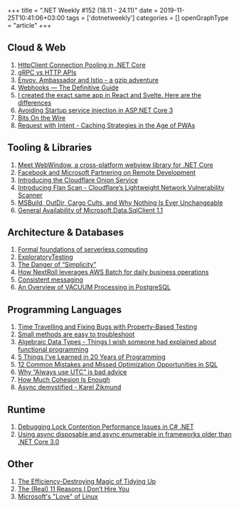 +++
title = ".NET Weekly #152 (18.11 - 24.11)"
date = 2019-11-25T10:41:06+03:00
tags = ['dotnetweekly']
categories = []
openGraphType = "article"
+++

## Cloud & Web

1. [HttpClient Connection Pooling in .NET Core](https://www.stevejgordon.co.uk/httpclient-connection-pooling-in-dotnet-core)
1. [gRPC vs HTTP APIs](https://devblogs.microsoft.com/aspnet/grpc-vs-http-apis/)
1. [Envoy, Ambassador and Istio - a gzip adventure](https://blog.florentdelannoy.com/blog/2019/envoy-ambassador-istio-gzip/)
1. [Webhooks — The Definitive Guide](https://requestbin.com/blog/working-with-webhooks/)
1. [I created the exact same app in React and Svelte. Here are the differences](https://medium.com/javascript-in-plain-english/i-created-the-exact-same-app-in-react-and-svelte-here-are-the-differences-c0bd2cc9b3f8)
1. [Avoiding Startup service injection in ASP.NET Core 3](https://andrewlock.net/avoiding-startup-service-injection-in-asp-net-core-3/)
1. [Bits On the Wire](https://www.tbray.org/ongoing/When/201x/2019/11/17/Bits-On-the-Wire)
1. [Request with Intent - Caching Strategies in the Age of PWAs](https://alistapart.com/article/request-with-intent-caching-strategies-in-the-age-of-pwas/)

<!--more-->

## Tooling & Libraries

1. [Meet WebWindow, a cross-platform webview library for .NET Core](https://blog.stevensanderson.com/2019/11/18/2019-11-18-webwindow-a-cross-platform-webview-for-dotnet-core/)
1. [Facebook and Microsoft Partnering on Remote Development](https://developers.facebook.com/blog/post/2019/11/19/facebook-microsoft-partnering-remote-development)
1. [Introducing the Cloudflare Onion Service](https://blog.cloudflare.com/cloudflare-onion-service/)
1. [Introducing Flan Scan - Cloudflare’s Lightweight Network Vulnerability Scanner](https://blog.cloudflare.com/introducing-flan-scan/)
1. [MSBuild, OutDir, Cargo Cults, and Why Nothing Is Ever Unchangeable](https://exceptionnotfound.net/msbuild-outdir-cargo-cults-and-why-nothing-is-ever-unchangeable/)
1. [General Availability of Microsoft.Data.SqlClient 1.1](https://techcommunity.microsoft.com/t5/SQL-Server/Released-General-Availability-of-Microsoft-Data-SqlClient-1-1/ba-p/1023028)

## Architecture & Databases

1. [Formal foundations of serverless computing](https://blog.acolyer.org/2019/11/18/formal-foundations-of-serverless-computing/)
1. [ExploratoryTesting](https://martinfowler.com/bliki/ExploratoryTesting.html)
1. [The Danger of “Simplicity”](https://asthasr.github.io/posts/danger-of-simplicity/)
1. [How NextRoll leverages AWS Batch for daily business operations](http://tech.nextroll.com/blog/dev/2019/11/19/aws-batch-at-nextroll.html)
1. [Consistent messaging](https://exactly-once.github.io/posts/consistent-messaging/)
1. [An Overview of VACUUM Processing in PostgreSQL](https://severalnines.com/database-blog/overview-vacuum-processing-postgresql)

## Programming Languages

1. [Time Travelling and Fixing Bugs with Property-Based Testing](https://wickstrom.tech/programming/2019/11/17/time-travelling-and-fixing-bugs-with-property-based-testing.html)
1. [Small methods are easy to troubleshoot](https://blog.ploeh.dk/2019/11/18/small-methods-are-easy-to-troubleshoot/)
1. [Algebraic Data Types - Things I wish someone had explained about functional programming](https://jrsinclair.com/articles/2019/algebraic-data-types-what-i-wish-someone-had-explained-about-functional-programming/)
1. [5 Things I’ve Learned in 20 Years of Programming](https://daedtech.com/5-things-ive-learned-in-20-years-of-programming/)
1. [12 Common Mistakes and Missed Optimization Opportunities in SQL](https://hakibenita.com/sql-dos-and-donts#be-careful-when-dividing-integers)
1. [Why “Always use UTC” is bad advice](https://engineering.q42.nl/why-always-use-utc-is-bad-advice/)
1. [How Much Cohesion Is Enough](https://www.yegor256.com/2019/11/19/how-much-cohesion-is-enough.html)
1. [Async demystified - Karel Zikmund](https://www.youtube.com/watch?v=TgUYcZV-foM)

## Runtime

1. [Debugging Lock Contention Performance Issues in C# .NET](https://michaelscodingspot.com/lock-contentions/)
1. [Using async disposable and async enumerable in frameworks older than .NET Core 3.0](https://www.strathweb.com/2019/11/using-async-disposable-and-async-enumerable-in-frameworks-older-than-net-core-3-0/)

## Other

1. [The Efficiency-Destroying Magic of Tidying Up](https://florentcrivello.com/index.php/2019/09/04/the-efficiency-destroying-magic-of-tidying-up/)
1. [The (Real) 11 Reasons I Don’t Hire You](https://charity.wtf/2019/10/18/the-real-11-reasons-i-dont-hire-you/)
1. [Microsoft's "Love" of Linux](http://pedrocr.pt/text/microsofts-love-of-linux/)
